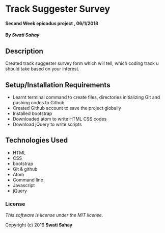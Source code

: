 # Track Suggester Survey

#### Second  Week epicodus project , 06/1/2018

#### By _**Swati Sahay**_

## Description

Created track suggester survey form which will tell, which coding track u should take based on your interest.
## Setup/Installation Requirements

* Learnt terminal command to create files, directories initializing Git and pushing codes to Github
* Created Github account to save the project globally
* Installed bootstrap
* Downloaded atom to write HTML CSS codes
* Download jQuery to write scripts



## Technologies Used
* HTML
* CSS
* bootstrap
* Git & github
* Atom
* Command line
* Javascript
* jQuery

### License

*This software is license under the MIT license.*

Copyright (c) 2016 **Swati Sahay**
